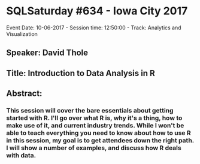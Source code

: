 # SQLSaturday #634 - Iowa City 2017
Event Date: 10-06-2017 - Session time: 12:50:00 - Track: Analytics and Visualization
## Speaker: David Thole
## Title: Introduction to Data Analysis in R
## Abstract:
### This session will cover the bare essentials about getting started with R.  I'll go over what R is, why it's a thing, how to make use of it, and current industry trends.  While I won't be able to teach everything you need to know about how to use R in this session, my goal is to get attendees down the right path.  I will show a number of examples, and discuss how R deals with data.
